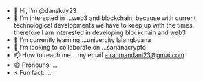 - 👋 Hi, I’m @danskuy23
- 👀 I’m interested in ...web3 and blockchain, because with current technological developments we have to keep up with the times. therefore I am interested in developing blockchain and web3
- 🌱 I’m currently learning ...univercity lalangbuana
- 💞️ I’m looking to collaborate on ...sarjanacrypto
- 📫 How to reach me ...my email a.rahmandani23@gmai.com
- 😄 Pronouns: ...
- ⚡ Fun fact: ...

<!---
danskuy23/danskuy23 is a ✨ special ✨ repository because its `README.md` (this file) appears on your GitHub profile.
You can click the Preview link to take a look at your changes.
--->
